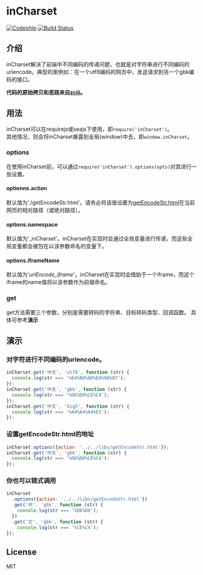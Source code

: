 # inCharset
[![Codeship](https://www.codeship.io/projects/2f2959e0-4462-0131-b090-028493a8b6f3/status)](https://www.codeship.io/projects/10770)
[![Build Status](https://travis-ci.org/imyelo/inCharset.png?branch=master)](https://travis-ci.org/imyelo/inCharset)

## 介绍
inCharset解决了前端中不同编码的传递问题，也就是对字符串进行不同编码的urlencode。典型的案例如：在一个utf8编码的网页中，发送请求到另一个gbk编码的接口。  


**代码的原始拷贝和思路来自[zciii](http://zciii.com/blogwp/front-end-urldecode-gbk/)。**


## 用法
inCharset可以在requirejs或seajs下使用，即``require('inCharset')``。  
其他情况，则会将inCharset暴露到全局(window)中去，即``window.inCharset``。  

### options
在使用inCharset前，可以通过``require('inCharset').options(opts)``对其进行一些设置。
#### optionns.action
默认值为'./getEncodeStr.html'。请务必将该值设置为[getEncodeStr.html]()在当前网页的相对路径（或绝对路径）。
#### options.namespace
默认值为'_inCharset'。inCharset在实现时会通过全局变量进行传递，而这些全局变量都会被包在以该参数命名的变量下。
#### options.iframeName
默认值为'_urlEncode_iframe_'。inCharset在实现时会借助于一个iframe，而这个iframe的name值将以该参数作为前缀命名。

### get
get方法需要三个参数，分别是需要转码的字符串、目标转码类型、回调函数。
具体可参考**演示**

## 演示
### 对字符进行不同编码的urlencode。

``` js
inCharset.get('中文', 'utf8', function (str) {
  console.log(str === '%E4%B8%AD%E6%96%87');
});
inCharset.get('中文', 'gbk', function (str) {
  console.log(str === '%D6%D0%CE%C4');
});
inCharset.get('中文', 'big5', function (str) {
  console.log(str === '%A4%A4%A4%E5');
});
```

### 设置getEncodeStr.html的地址

``` js
inCharset.options({action: '../../libs/getEncodeStr.html'});
inCharset.get('中文', 'gbk', function (str) {
  console.log(str === '%D6%D0%CE%C4');
});
```

### 你也可以链式调用

``` js
inCharset
  .options({action: '../../libs/getEncodeStr.html'})
  .get('中', 'gbk', function (str) {
    console.log(str === '%D6%D0');
  })
  .get('文', 'gbk', function (str) {
    console.log(str === '%CE%C4');
});
```

## License
MIT